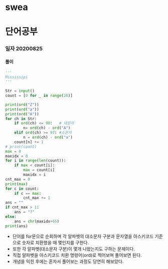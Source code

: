 # swea

# 단어공부

### 일자 20200825

#### 풀이

```python
'''
Mississipi
'''

Str = input()
count = [0 for _ in range(26)]

print(ord("Z"))
print(ord("a"))
print(ord("A"))
for ch in Str:
    if ord(ch) <= 90:   # 대문자
        n= ord(ch) - ord("A")
    elif ord(ch) >= 97: #소문자
        n = ord(ch) - ord("a")      
    count[n] += 1
# print(count)
max = 0
maxidx = 0
for i in range(len(count)):
    if max < count[i]:
        max = count[i]
        maxidx = i
cnt_max = 0
print(max)
for c in count:
    if c == max:
        cnt_max += 1
ans = ""
if cnt_max > 1:
    ans = "?"
else:
    ans = chr(maxidx+65)
print(ans)
```

- 단어를 for문으로 순회하며 각 알파벳의 대소문자 구분과 문자열을 아스키코드 기준으로 숫자로 치환했을 때 몇인지를 구한다.
- 또한 각 알파벳(대소문자 구분)이 몇개 나왔는지도 구하는 문제이다.
- 직접 알파벳을 아스키코드 치환 명령어(ord)로 찍어보며 풀어보면 된다.
- 개념을 익힌 후에는 혼자서 풀어보는 과정도 당연히 해보았다.
